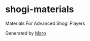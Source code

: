 # shogi-materials
Materials For Advanced Shogi Players

Generated by [Marp](https://github.com/marp-team/marpit)
